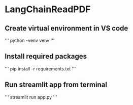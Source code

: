 # LangChainReadPDF
## Create virtual environment in VS code

'''
python -venv venv
'''

## Install required packages

'''
pip install -r requirements.txt
'''

## Run streamlit app from terminal

'''
streamlit run app.py
'''
